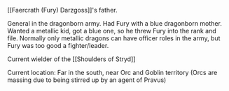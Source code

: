 [[Faercrath (Fury) Darzgoss]]'s father. 

General in the dragonborn army. Had Fury with a blue dragonborn mother. Wanted a metallic kid, got a blue one, so he threw Fury into the rank and file. Normally only metallic dragons can have officer roles in the army, but Fury was too good a fighter/leader.

Current wielder of the [[Shoulders of Stryd]]

Current location: Far in the south, near Orc and Goblin territory (Orcs are massing due to being stirred up by an agent of Pravus)